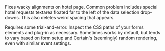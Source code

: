 Fixes wacky alignments on hotel page.  Common problem includes special hotel requests textarea floated far to the left of the data selection drop-downs.  This also deletes weird spacing that appears.

Requires some trial-and-error.  Inspect the CSS paths of your forms elements and plug-in as necessary.  Sometimes works by default, but tends to vary based on form setup and Certain's (seemingly) random rendering, even with similar event settings.
